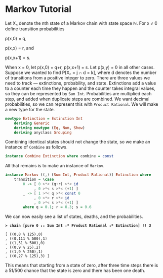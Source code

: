 # Markov Tutorial

Let Xₙ denote the nth state of a Markov chain with state space ℕ.
For x ≠ 0 define transition probabilities

p(x,0) = q,

p(x,x) = r, and

p(x,x+1) = s.

When x = 0, let
p(x,0) = q+r,
p(x,x+1) = s.
Let p(x,y) = 0 in all other cases.
Suppose we wanted to find
P\[Xₙ = j ∩ d = k],
where d denotes the number of transitions from a positive integer to zero.
There are three values we need to track —
extinctions, probability, and state.
Extinctions add a value to a counter each time they happen
and the counter takes integral values,
so they can be represented by `Sum Int`.
Probabilities are multiplied each step,
and added when duplicate steps are combined.
We want decimal probabilities, so
we can represent this with `Product Rational`.
We will make a new type for the state.

```haskell
newtype Extinction = Extinction Int
    deriving Generic
    deriving newtype (Eq, Num, Show)
    deriving anyclass Grouping
```

Combining identical states should not change the state,
so we make an instance of `Combine` as follows.

```haskell
instance Combine Extinction where combine = const
```

All that remains is to make an instance of `Markov`.

```haskell
instance Markov ((,) (Sum Int, Product Rational)) Extinction where
    transition = \case
        0 -> [ 0 >*< (q+r) >*< id
             , 0 >*< s >*< (+1) ]
        _ -> [ 1 >*< q >*< const 0
             , 0 >*< r >*< id
             , 0 >*< s >*< (+1) ]
        where q = 0.1; r = 0.3; s = 0.6
```

We can now easily see a list of states, deaths, and the probabilities.

__`> chain [pure 0 :: Sum Int :* Product Rational :* Extinction] !! 3`__
```
[ ((0,8 % 125),0)
, ((0,111 % 500),1)
, ((1,51 % 500),0)
, ((0,9 % 25),2)
, ((1,9 % 250),1)
, ((0,27 % 125),3) ]
```

This means that starting from a state of zero,
after three time steps there is a 51/500 chance
that the state is zero and there has been one death.
